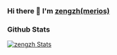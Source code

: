 ### Hi there 👋 I'm [zengzh(merios)](https://www.cnblogs.com/jianzihao/)

### Github Stats

[![zengzh Stats](https://github-readme-stats.vercel.app/api?username=zengzzzzz&show_icons=true&count_private=true)](https://github.com/zengzzzzz)

